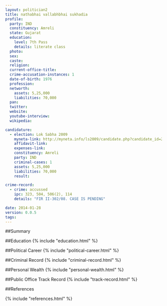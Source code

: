 ```yaml
---
layout: politician2
title: nathabhai vallabhbhai sukhadia
profile: 
  party: IND
  constituency: Amreli
  state: Gujarat
  education: 
    level: 7th Pass
    details: literate class
  photo: 
  sex: 
  caste: 
  religion: 
  current-office-title: 
  crime-accusation-instances: 1
  date-of-birth: 1976
  profession: 
  networth: 
    assets: 5,25,000
    liabilities: 70,000
  pan: 
  twitter: 
  website: 
  youtube-interview: 
  wikipedia: 

candidature: 
  - election: Lok Sabha 2009
    myneta-link: http://myneta.info/ls2009/candidate.php?candidate_id=2584
    affidavit-link: 
    expenses-link: 
    constituency: Amreli 
    party: IND
    criminal-cases: 1
    assets: 5,25,000
    liabilities: 70,000
    result:  

crime-record: 
  - crime: accussed
    ipc: 323, 504, 506(2), 114
    details: "FIR II-302/08. CASE IS PENDING" 

date: 2014-01-28
version: 0.0.5
tags: 
---
```

##Summary


##Education
{% include "education.html" %}


##Political Career
{% include "political-career.html" %}


##Criminal Record
{% include "criminal-record.html" %}


##Personal Wealth
{% include "personal-wealth.html" %}


##Public Office Track Record
{% include "track-record.html" %}


##References


{% include "references.html" %}